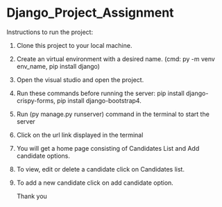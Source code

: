 # Django_Project_Assignment

Instructions to run the project:
1. Clone this project to your local machine.
2. Create an virtual environment with a desired name. (cmd: py -m venv env_name, pip install django)
3. Open the visual studio and open the project.
4. Run these commands before running the server: pip install django-crispy-forms, pip install django-bootstrap4.
5. Run (py manage.py runserver) command in the terminal to start the server
6. Click on the url link displayed in the terminal
7. You will get a home page consisting of Candidates List and Add candidate options.
8. To view, edit or delete a candidate click on Candidates list.
9. To add a new candidate click on add candidate option.

   Thank you
